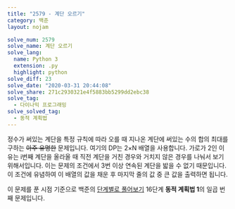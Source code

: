 ```yaml
---
title: "2579 - 계단 오르기"
category: 백준
layout: nojam

solve_num: 2579
solve_name: 계단 오르기
solve_lang:
  name: Python 3
  extension: .py
  highlight: python
solve_diff: 23
solve_date: "2020-03-31 20:44:08"
solve_share: 271c2930321e4f5883bb5299dd2ebc38
solve_tag:
  - 다이나믹 프로그래밍
solve_solved_tag:
  - 동적 계획법
---
```


정수가 써있는 계단을 특정 규칙에 따라 오를 때 지나온 계단에 써있는 수의 합의 최대를 구하는 ~~아주 유명한~~ 문제입니다. 여기의 DP는 2×N 배열을 사용합니다. 가로가 2인 이유는 i번째 계단을 올라올 때 직전 계단을 거친 경우와 거치지 않은 경우를 나눠서 보기 위해서입니다. 이는 문제의 조건에서 3번 이상 연속된 계단을 밟을 수 없기 때문입니다. 이 조건에 유념하여 이 배열의 값을 채운 후 마지막 줄의 값 중 큰 값을 출력하면 됩니다.

이 문제를 푼 시점 기준으로 백준의 [단계별로 풀어보기](http://noj.am/p/s) 16단계 **동적 계획법 1**의 일곱 번째 문제입니다.
